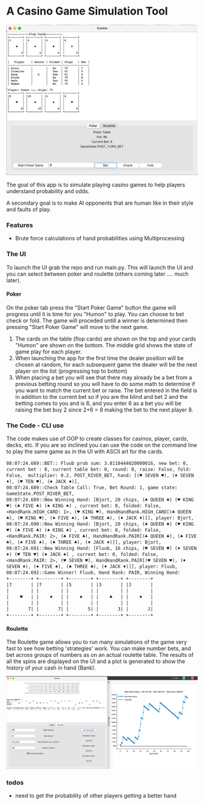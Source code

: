 # A Casino Game Simulation Tool

<img src="media/PyCasino - Poker 20250614.jpg" alt="Casino UI - Poker" width="800" height="auto">


The goal of this app is to simulate playing casino games to help players understand probability and odds.

A secondary goal is to make AI opponents that are human like in their style and faults of play. 

### Features
- Brute force calculations of hand probabilities using Multiprocessing 

### The UI

To launch the UI grab the repo and run main.py. This will launch the UI and you can select between poker 
and roulette (others coming later .... much later). 

#### Poker

On the poker tab press the "Start Poker Game" button
the game will progress until it is time for you "Humon" to play. You can choose to bet check or fold. The game will
proceded untill a winner is determined then pressing "Start Poker Game" will move to the next game. 

1) The cards on the table (flop cards) are shown on the top and your cards "Humon" are 
shown on the bottom. The middle grid shows the state of game play for each player. 
2) When launching the app for the first time the dealer position will be chosen at random, for each subsequent game
the dealer will be the next player on the list (progressing top to bottom)
3) When placing a bet you will see that there may already be a bet from a previous betting round so you will have 
to do some math to determine if you want to match the current bet or raise. The bet entered in the field is in addition 
to the current bet so if you are the blind and bet 2 and the betting  comes to you and is 6, and you enter 6 as a bet you will 
be raising the bet buy 2 since 2+6 = 8 making the bet to the next player 8.

### The Code - CLI use
The code makes use of OOP to create classes for casinos, player, cards, decks, etc. If you are so inclined
you can use the code on the command line to play the same game as in the UI with ASCII art for the cards. 

```
08:07:24.689::BET:: Fluub prob sum: 3.8110444020000016, new bet: 0, current bet : 0, current table bet: 0, round: 0, raise: False, fold: False,  multiplier: 0.2, POST_RIVER_BET, hand: [(♥ SEVEN ♥), (♦ SEVEN ♦), (♥ TEN ♥), (♠ JACK ♠)],
08:07:24.689::Check Table Call: True, Bet Round: 1, game state: GameState.POST_RIVER_BET, 
08:07:24.689::New Winning Hand: [Bjort, 20 chips, (♣ QUEEN ♣) (♥ KING ♥) (♣ FIVE ♣) (♠ KING ♠) , current bet: 0, folded: False, <HandRank.HIGH_CARD: 1>, (♥ KING ♥), HandHandRank.HIGH_CARD[(♣ QUEEN ♣), (♥ KING ♥), (♠ FIVE ♠), (♣ THREE ♣), (♦ JACK ♦)]], player: Bjort, 
08:07:24.690::New Winning Hand: [Bjort, 20 chips, (♣ QUEEN ♣) (♥ KING ♥) (♣ FIVE ♣) (♠ KING ♠) , current bet: 0, folded: False, <HandRank.PAIR: 2>, (♣ FIVE ♣), HandHandRank.PAIR[(♣ QUEEN ♣), (♣ FIVE ♣), (♠ FIVE ♠), (♣ THREE ♣), (♦ JACK ♦)]], player: Bjort, 
08:07:24.691::New Winning Hand: [Fluub, 16 chips, (♥ SEVEN ♥) (♦ SEVEN ♦) (♥ TEN ♥) (♠ JACK ♠) , current bet: 0, folded: False, <HandRank.PAIR: 2>, (♥ SEVEN ♥), HandHandRank.PAIR[(♥ SEVEN ♥), (♦ SEVEN ♦), (♠ FIVE ♠), (♣ THREE ♣), (♦ JACK ♦)]], player: Fluub, 
08:07:24.692::Game Winner! Fluub, Hand Rank: PAIR, Winning Hand: 
+--------+ +--------+ +--------+ +--------+ +--------+ 
|7       | |7       | |5       | |3       | |J       | 
|        | |        | |        | |        | |        | 
|    ♥   | |    ♦   | |    ♠   | |    ♣   | |    ♦   | 
|        | |        | |        | |        | |        | 
|       7| |       7| |       5| |       3| |       J| 
+--------+ +--------+ +--------+ +--------+ +--------+ 
```

#### Roulette

The Roulette game allows you to run many simulations of the game very fast to see how betting 'strategies' work. You
can make number bets, and bet across groups of numbers as on an actual roulette table. The results of all the spins are 
displayed on the UI and a plot is generated to show the history of your cash in hand (Bank).

<img src="media/roulette and plot 20250715.jpg" alt="Casino UI - Poker" width="800" height="auto">


### todos
- need to get the probability of other players getting a better hand 